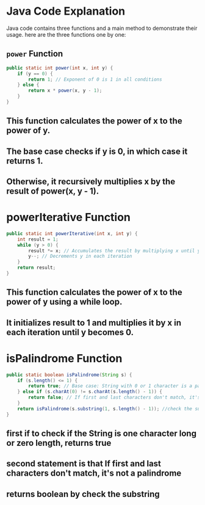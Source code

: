 # Java Code Explanation

Java code contains three functions and a main method to demonstrate their usage.
here are the three functions one by one:

## `power` Function

```java
public static int power(int x, int y) {
    if (y == 0) {
        return 1; // Exponent of 0 is 1 in all conditions
    } else {
        return x * power(x, y - 1);
    }
}
```

## This function calculates the power of x to the power of y.
## The base case checks if y is 0, in which case it returns 1.
## Otherwise, it recursively multiplies x by the result of power(x, y - 1).

# powerIterative Function
```java
public static int powerIterative(int x, int y) {
    int result = 1;
    while (y > 0) {
        result *= x; // Accumulates the result by multiplying x until y becomes 0
        y--; // Decrements y in each iteration
    }
    return result;
}
```
## This function calculates the power of x to the power of y using a while loop.
## It initializes result to 1 and multiplies it by x in each iteration until y becomes 0.


# isPalindrome Function
```java
public static boolean isPalindrome(String s) {
    if (s.length() <= 1) {
        return true; // Base case: String with 0 or 1 character is a palindrome
    } else if (s.charAt(0) != s.charAt(s.length() - 1)) {
        return false; // If first and last characters don't match, it's not a palindrome
    }
    return isPalindrome(s.substring(1, s.length() - 1)); //check the substring
}
```

## first if to check if the String is one character long or zero length, returns true
## second statement is that If first and last characters don't match, it's not a palindrome
## returns boolean by check the substring